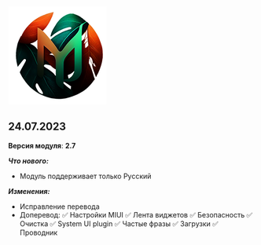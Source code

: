 <img src="https://raw.githubusercontent.com/kazhemons/CNtoRU/main/img/Logo.png">

## 24.07.2023 ##

**Версия модуля**: **2.7**

***Что нового:***
- Модуль поддерживает только Русский

***Изменения:***
- Исправление перевода
- Доперевод: 
 ✅ Настройки MIUI
 ✅ Лента виджетов 
 ✅ Безопасность
 ✅ Очистка
 ✅ System UI plugin
 ✅ Частые фразы
 ✅ Загрузки
 ✅ Проводник
